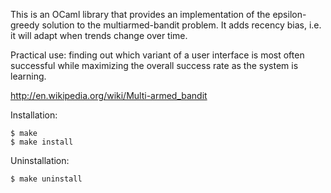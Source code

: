 This is an OCaml library that provides an implementation of the
epsilon-greedy solution to the multiarmed-bandit problem.
It adds recency bias, i.e. it will adapt when trends change over time.

Practical use: finding out which variant of a user interface is most often
successful while maximizing the overall success rate as the system
is learning.

http://en.wikipedia.org/wiki/Multi-armed_bandit

Installation:

```
$ make
$ make install
```

Uninstallation:

```
$ make uninstall
```

